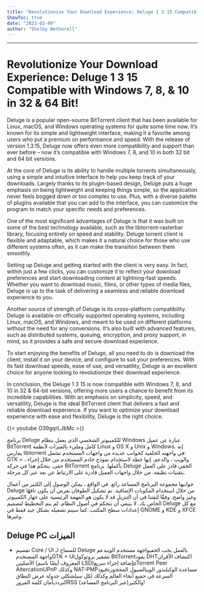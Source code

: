 ```yaml
---
title: "Revolutionize Your Download Experience: Deluge 1 3 15 Compatible with Windows 7, 8, & 10 in 32 & 64 Bit!"
ShowToc: true 
date: "2023-03-09"
author: "Shelby Wetherell"
---
```

*****
# Revolutionize Your Download Experience: Deluge 1 3 15 Compatible with Windows 7, 8, & 10 in 32 & 64 Bit!

Deluge is a popular open-source BitTorrent client that has been available for Linux, macOS, and Windows operating systems for quite some time now. It’s known for its simple and lightweight interface, making it a favorite among users who put a premium on performance and speed. With the release of version 1.3.15, Deluge now offers even more compatibility and support than ever before – now it’s compatible with Windows 7, 8, and 10 in both 32 bit and 64 bit versions. 

At the core of Deluge is its ability to handle multiple torrents simultaneously, using a simple and intuitive interface to help you keep track of your downloads. Largely thanks to its plugin-based design, Deluge puts a huge emphasis on being lightweight and keeping things simple, so the application never feels bogged down or too complex to use. Plus, with a diverse palette of plugins available that you can add to the interface, you can customize the program to match your specific needs and preferences.

One of the most significant advantages of Deluge is that it was built on some of the best technology available, such as the libtorrent-rasterbar library, focusing entirely on speed and stability. Deluge torrent client is flexible and adaptable, which makes it a natural choice for those who use different systems often, as it can make the transition between them smoothly. 

Setting up Deluge and getting started with the client is very easy. In fact, within just a few clicks, you can customize it to reflect your download preferences and start downloading content at lightning-fast speeds. Whether you want to download music, films, or other types of media files, Deluge is up to the task of delivering a seamless and reliable download experience to you. 

Another source of strength of Deluge is its cross-platform compatibility. Deluge is available on officially supported operating systems, including Linux, macOS, and Windows, and meant to be used on different platforms without the need for any conversions. It’s also built with advanced features, such as distributed systems, queuing, encryption, and proxy support, in mind, so it provides a safe and secure download experience. 

To start enjoying the benefits of Deluge, all you need to do is download the client, install it on your device, and configure to suit your preferences. With its fast download speeds, ease of use, and versatility, Deluge is an excellent choice for anyone looking to revolutionize their download experience. 

In conclusion, the Deluge 1 3 15 is now compatible with Windows 7, 8, and 10 in 32 & 64-bit versions, offering more users a chance to benefit from its incredible capabilities. With an emphasis on simplicity, speed, and versatility, Deluge is the ideal BitTorrent client that delivers a fast and reliable download experience. If you want to optimize your download experience with ease and flexibility, Deluge is the right choice.

{{< youtube O39gqrLJbMc >}} 



برنامج Deluge للكمبيوتر الشخصي الذي يعمل بنظام Windows عبارة عن عميل BitTorrent كامل ومليء بالميزات لأنظمة Linux و OS X و Unix و Windows. إنه يمارس libtorrent في واجهته الخلفية كجوانب عديدة من واجهات المستخدم تشمل: GTK + ، والويب ، والدعم. إنها خطة لاستخدام نموذج خادم المستخدم من خلال إجراء خفي. يتحكم هذا في حركة BitTorrent بأكملها. برنامج Deluge الخفي قادر على العمل بتقنيات نظيفة. من خلال واجهات العميل قادرة على الارتباط عن بعد عبر كل مرحلة.
 
جوانبها مجموعة البرنامج المساعد رائع. في الواقع ، يمكن الوصول إلى الكثير من أعمال Deluge من خلال استخدام المكونات الإضافية. تم تشكيل الطوفان بغرض أن يكون تافهًا وغير واضح. وفقًا لثقتنا في أن التنزيل قد لا يكون هو المهمة الرئيسية على جهاز الكمبيوتر الخاص بك. لا ينبغي أن تتحكم في أصول النظام. لم يتم التخطيط لتصميم Deluge مع كل إعدادات سطح المكتب. كما سيتم تشغيله بشكل جيد فقط في GNOME و KDE و XFCE وغيرها.
 
## Deluge PC الميزات
 
- تقسيم Core / UI للسماح لـ Deluge بالعمل يحب الخفيواجهة مستخدم الويبدعم واجهة المستخدمGTK + UIتشفير بروتوكول BitTorrentيقود DHTاكتشاف الأقران الأصليين (المعروف أيضًا باسم LSD)إضافة إجراء سريعµTorrent Peer AltercationUPnP وكذلك NAT-PMPمساعدة الوكيلبذور الويبالسيول المحجوزةقيود السرعة في جميع أنحاء العالم وكذلك لكل سيلشكلي جدولة عرض النطاق التردديأمان كلمة المرورRSS (عبر البرنامج المساعد)والكثير!




